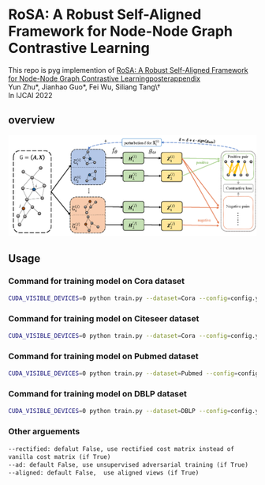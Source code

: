 # RoSA: A Robust Self-Aligned Framework for Node-Node Graph Contrastive Learning
This repo is pyg implemention of [RoSA: A Robust Self-Aligned Framework for Node-Node Graph Contrastive Learning]()[poster]()[appendix]() <br>
Yun Zhu\*, Jianhao Guo\*, Fei Wu, Siliang Tang\† <br>
In IJCAI 2022 <br>

## overview
![FRAMEWORK](./assets/framework.PNG)

## Usage
### Command for  training model on Cora dataset
```bash
CUDA_VISIBLE_DEVICES=0 python train.py --dataset=Cora --config=config.yaml --ad=True --rectified=True
```

### Command for  training model on Citeseer dataset
```bash
CUDA_VISIBLE_DEVICES=0 python train.py --dataset=Cora --config=config.yaml --ad=True --rectified=True
```

### Command for  training model on Pubmed dataset
```bash
CUDA_VISIBLE_DEVICES=0 python train.py --dataset=Pubmed --config=config.yaml --ad=True --rectified=True
```

### Command for  training model on DBLP dataset
```bash
CUDA_VISIBLE_DEVICES=0 python train.py --dataset=DBLP --config=config.yaml --ad=True --rectified=True
```

### Other arguements

```
--rectified: defalut False, use rectified cost matrix instead of vanilla cost matrix (if True)
--ad: default False, use unsupervised adversarial training (if True)
--aligned: default False,  use aligned views (if True)
```
